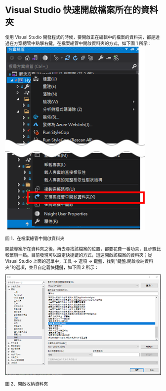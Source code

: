 # Visual Studio 快速開啟檔案所在的資料夾

使用 Visual Studio 開發程式的時候，要開啟正在編輯中的檔案的資料夾，都是透過在方案總管中點擊右鍵，在檔案總管中開啟資料夾的方式，如下圖 1 所示：
![](images/image1.png)

圖 1、在檔案總管中開啟資料夾

開啟專案所在資料夾之後，再去尋找該檔案的位置，都要花費一番功夫，且步驟比較繁瑣一點。目前發現可以設定快捷鍵的方式，迅速開啟該檔案的資料夾；從 Visual Studio 上面的選單中，工具 -> 選項 -> 鍵盤，找到"鍵盤.開啟收納資料夾"的選項，並且自定義快捷鍵，如下圖 2 所示：

![](./images/image5.png)

圖 2、開啟收納資料夾
